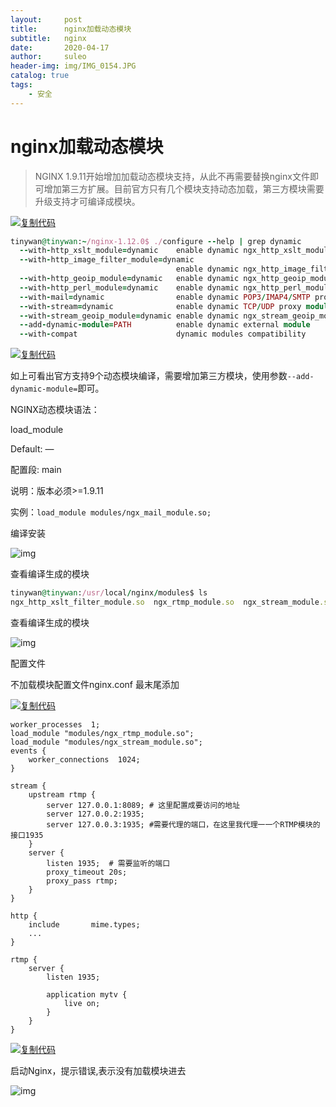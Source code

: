 ```yaml
---
layout:     post                    
title:      nginx加载动态模块
subtitle:   nginx        
date:       2020-04-17           
author:     suleo       
header-img: img/IMG_0154.JPG   
catalog: true                     
tags:                       
    - 安全
---
```


# nginx加载动态模块

> NGINX 1.9.11开始增加加载动态模块支持，从此不再需要替换nginx文件即可增加第三方扩展。目前官方只有几个模块支持动态加载，第三方模块需要升级支持才可编译成模块。

[![复制代码](https://common.cnblogs.com/images/copycode.gif)](javascript:void(0);)

```ruby
tinywan@tinywan:~/nginx-1.12.0$ ./configure --help | grep dynamic
  --with-http_xslt_module=dynamic    enable dynamic ngx_http_xslt_module
  --with-http_image_filter_module=dynamic
                                     enable dynamic ngx_http_image_filter_module
  --with-http_geoip_module=dynamic   enable dynamic ngx_http_geoip_module
  --with-http_perl_module=dynamic    enable dynamic ngx_http_perl_module
  --with-mail=dynamic                enable dynamic POP3/IMAP4/SMTP proxy module
  --with-stream=dynamic              enable dynamic TCP/UDP proxy module
  --with-stream_geoip_module=dynamic enable dynamic ngx_stream_geoip_module
  --add-dynamic-module=PATH          enable dynamic external module
  --with-compat                      dynamic modules compatibility
```

[![复制代码](https://common.cnblogs.com/images/copycode.gif)](javascript:void(0);)

如上可看出官方支持9个动态模块编译，需要增加第三方模块，使用参数`--add-dynamic-module=`即可。

NGINX动态模块语法：

load_module

Default: —

配置段: main

说明：版本必须>=1.9.11

实例：`load_module modules/ngx_mail_module.so;`

编译安装

![img](https://images2015.cnblogs.com/blog/1021265/201706/1021265-20170608235054559-1517770011.png)

 查看编译生成的模块

```ruby
tinywan@tinywan:/usr/local/nginx/modules$ ls
ngx_http_xslt_filter_module.so  ngx_rtmp_module.so  ngx_stream_module.so
```

查看编译生成的模块

![img](https://images2015.cnblogs.com/blog/1021265/201706/1021265-20170608234845825-391088250.png)

 配置文件

不加载模块配置文件nginx.conf 最末尾添加

[![复制代码](https://common.cnblogs.com/images/copycode.gif)](javascript:void(0);)

```nginx
worker_processes  1;
load_module "modules/ngx_rtmp_module.so";
load_module "modules/ngx_stream_module.so";
events {
    worker_connections  1024;
}

stream {
    upstream rtmp {
        server 127.0.0.1:8089; # 这里配置成要访问的地址
        server 127.0.0.2:1935;
        server 127.0.0.3:1935; #需要代理的端口，在这里我代理一一个RTMP模块的接口1935
    }
    server {
        listen 1935;  # 需要监听的端口
        proxy_timeout 20s;
        proxy_pass rtmp;
    }
}

http {
    include       mime.types;
    ...
}

rtmp {
    server {
        listen 1935;

        application mytv {
            live on;
        }
    }
}
```

[![复制代码](https://common.cnblogs.com/images/copycode.gif)](javascript:void(0);)

启动Nginx，提示错误,表示没有加载模块进去

![img](https://images2015.cnblogs.com/blog/1021265/201706/1021265-20170608235333340-831657027.png)

 